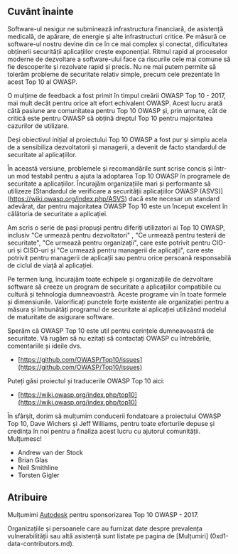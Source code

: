## Cuvânt înainte

Software-ul nesigur ne subminează infrastructura financiară, de asistență medicală, de apărare, de energie și alte infrastructuri critice. Pe măsură ce software-ul nostru devine din ce în ce mai complex și conectat, dificultatea obținerii securității aplicațiilor crește exponențial. Ritmul rapid al proceselor moderne de dezvoltare a software-ului face ca riscurile cele mai comune să fie descoperite și rezolvate rapid și precis. Nu ne mai putem permite să tolerăm probleme de securitate relativ simple, precum cele prezentate în acest Top 10 al OWASP.

O mulțime de feedback a fost primit în timpul creării OWASP Top 10 - 2017, mai mult decât pentru orice alt efort echivalent OWASP. Acest lucru arată câtă pasiune are comunitatea pentru Top 10 OWASP și, prin urmare, cât de critică este pentru OWASP să obțină dreptul Top 10 pentru majoritatea cazurilor de utilizare.

Deși obiectivul inițial al proiectului Top 10 OWASP a fost pur și simplu acela de a sensibiliza dezvoltatorii și managerii, a devenit de facto standardul de securitate al aplicațiilor.

În această versiune, problemele și recomandările sunt scrise concis și într-un mod testabil pentru a ajuta la adoptarea Top 10 OWASP în programele de securitate a aplicațiilor. Încurajăm organizațiile mari și performante să utilizeze [Standardul de verificare a securității aplicațiilor OWASP (ASVS)] (https://wiki.owasp.org/index.php/ASVS) dacă este necesar un standard adevărat, dar pentru majoritatea OWASP Top 10 este un început excelent în călătoria de securitate a aplicației.

Am scris o serie de pași propuși pentru diferiți utilizatori ai Top 10 OWASP, inclusiv "Ce urmează pentru dezvoltatori" , "Ce urmează pentru testerii de securitate", "Ce urmează pentru organizații", care este potrivit pentru CIO-uri și CISO-uri și "Ce urmează pentru managerii de aplicații", care este potrivit pentru managerii de aplicații sau pentru orice persoană responsabilă de ciclul de viață al aplicației.

Pe termen lung, încurajăm toate echipele și organizațiile de dezvoltare software să creeze un program de securitate a aplicațiilor compatibile cu cultură și tehnologia dumneavoastră. Aceste programe vin în toate formele și dimensiunile. Valorificați punctele forțe existente ale organizației pentru a măsura și îmbunătăți programul de securitate al aplicației utilizând modelul de maturitate de asigurare software.

Sperăm că OWASP Top 10 este util pentru cerințele dumneavoastră de securitate. Vă rugăm să nu ezitați să contactați OWASP cu întrebările, comentariile și ideile dvs.

* [https://github.com/OWASP/Top10/issues](https://github.com/OWASP/Top10/issues)

Puteți găsi proiectul și traducerile OWASP Top 10 aici:

* [https://wiki.owasp.org/index.php/top10](https://wiki.owasp.org/index.php/top10)

În sfârșit, dorim să mulțumim conducerii fondatoare a proiectului OWASP Top 10, Dave Wichers și Jeff Williams, pentru toate eforturile depuse și credința în noi pentru a finaliza acest lucru cu ajutorul comunității. Mulțumesc!

* Andrew van der Stock
* Brian Glas
* Neil Smithline
* Torsten Gigler

## Atribuire
Mulțumimi [Autodesk](https://www.autodesk.com) pentru sponsorizarea Top 10 OWASP - 2017.

Organizațiile și persoanele care au furnizat date despre prevalența vulnerabilității sau altă asistență sunt listate pe pagina de [Mulțumiri] (0xd1-data-contributors.md).